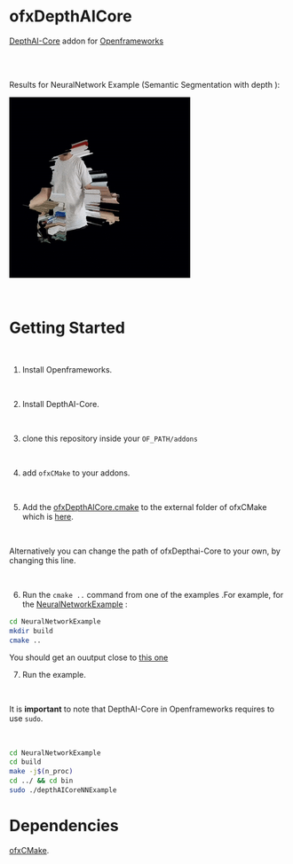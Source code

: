 # ofxDepthAICore
[DepthAI-Core](https://github.com/luxonis/depthai-core) addon for [Openframeworks](https://openframeworks.cc/)

<br>
<br>


Results for NeuralNetwork Example (Semantic Segmentation with depth ):

![.](./Assets/imgs/results.gif)

<br>

# Getting Started

<br>

1) Install Openframeworks.

<br>

2) Install DepthAI-Core.

<br>

3) clone this repository inside your `OF_PATH/addons`

<br>

4) add `ofxCMake` to your addons.

<br>

5) Add the [ofxDepthAICore.cmake](./ofxDepthAICore.cmake) to the external folder of ofxCMake which is [here](https://github.com/saynono/ofxCMake/tree/master/addOns/external).

<br>

Alternatively you can change the path of ofxDepthai-Core to your own, by changing this line.


<br>

6) Run the `cmake ..` command from one of the examples .For example, for the [NeuralNetworkExample](./NeuralNetworkExample) :

```sh
cd NeuralNetworkExample
mkdir build
cmake ..
```

You should get an ouutput close to [this one](./Assets/outputLogs/cmakeNN.log)

7) Run the example.

<br>

It is **important** to note that DepthAI-Core in Openframeworks requires to use `sudo`.

<br>

```sh
cd NeuralNetworkExample
cd build
make -j$(n_proc)
cd ../ && cd bin
sudo ./depthAICoreNNExample
```

# Dependencies

[ofxCMake](https://github.com/saynono/ofxCMake).

